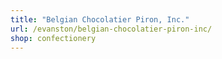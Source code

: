 ```yaml
---
title: "Belgian Chocolatier Piron, Inc."
url: /evanston/belgian-chocolatier-piron-inc/
shop: confectionery
---
```

